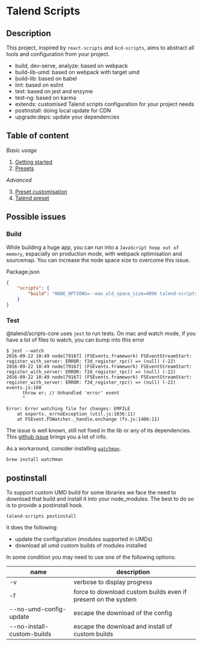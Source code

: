 # Talend Scripts

## Description

This project, inspired by `react-scripts` and `kcd-scripts`, aims to abstract all tools and configuration from your project.

* build, dev-serve, analyze: based on webpack
* build-lib-umd: based on webpack with target umd
* build-lib: based on babel
* lint: based on eslint
* test: based on jest and enzyme
* test-ng: based on karma
* extends: customised Talend scripts configuration for your project needs
* postinstall: doing local update for CDN
* upgrade:deps: update your dependencies

## Table of content

*Basic usage*

1. [Getting started](./doc/getting-started.md)
2. [Presets](./doc/presets.md)

*Advanced*

3. [Preset customisation](./doc/customisation.md)
4. [Talend preset](../preset-react/README.md)


## Possible issues

### Build

While building a huge app, you can run into a `JavaScript heap out of memory`, espacially on production mode, with webpack optimisation and sourcemap.
You can increase the node space size to overcome this issue.

Package.json
```json
{
    "scripts": {
        "build": "NODE_OPTIONS=--max_old_space_size=4096 talend-scripts build"
    }
}
```

### Test

@talend/scripts-core uses `jest` to run tests. On mac and watch mode, if you have a lot of files to watch, you can bump into this error
```
$ jest --watch
2016-09-22 10:49 node[79167] (FSEvents.framework) FSEventStreamStart: register_with_server: ERROR: f2d_register_rpc() => (null) (-22)
2016-09-22 10:49 node[79167] (FSEvents.framework) FSEventStreamStart: register_with_server: ERROR: f2d_register_rpc() => (null) (-22)
2016-09-22 10:49 node[79167] (FSEvents.framework) FSEventStreamStart: register_with_server: ERROR: f2d_register_rpc() => (null) (-22)
events.js:160
      throw er; // Unhandled 'error' event
      ^

Error: Error watching file for changes: EMFILE
    at exports._errnoException (util.js:1036:11)
    at FSEvent.FSWatcher._handle.onchange (fs.js:1406:11)
```

The issue is well known, still not fixed in the lib or any of its dependencies.
This [github issue](https://github.com/facebook/jest/issues/1767) brings you a lot of info.

As a workaround, consider installing [`watchman`](https://facebook.github.io/watchman/).
```
brew install watchman
```

## postinstall

To support custom UMD build for some libraries we face the need to download that build and install it into your node_modules.
The best to do so is to provide a postinstall hook.

`talend-scripts postinstall`

it does the following:

* update the configuration (modules supported in UMDs)
* download all umd custom builds of modules installed

In some condition you may need to use one of the following options:

| name | description
| -- | -- |
| -v | verbose to display progress |
| -f | force to download custom builds even if present on the system |
| --no-umd-config-update | escape the download of the config |
| --no-install-custom-builds | escape the download and install of custom builds |
